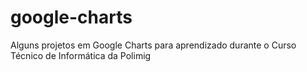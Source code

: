 # google-charts
Alguns projetos em Google Charts para aprendizado durante o Curso Técnico de Informática da Polimig

